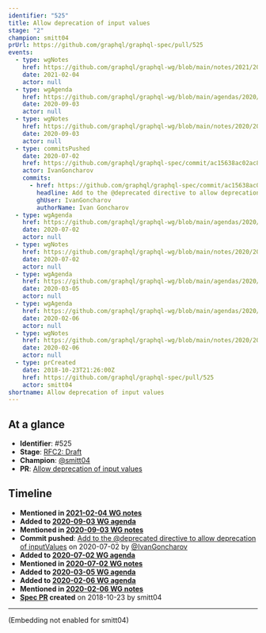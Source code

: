 ```yaml
---
identifier: "525"
title: Allow deprecation of input values
stage: "2"
champion: smitt04
prUrl: https://github.com/graphql/graphql-spec/pull/525
events:
  - type: wgNotes
    href: https://github.com/graphql/graphql-wg/blob/main/notes/2021/2021-02-04.md
    date: 2021-02-04
    actor: null
  - type: wgAgenda
    href: https://github.com/graphql/graphql-wg/blob/main/agendas/2020/2020-09-03.md
    date: 2020-09-03
    actor: null
  - type: wgNotes
    href: https://github.com/graphql/graphql-wg/blob/main/notes/2020/2020-09-03.md
    date: 2020-09-03
    actor: null
  - type: commitsPushed
    date: 2020-07-02
    href: https://github.com/graphql/graphql-spec/commit/ac15638ac02ac88013d838785d907c24bbaeff6b
    actor: IvanGoncharov
    commits:
      - href: https://github.com/graphql/graphql-spec/commit/ac15638ac02ac88013d838785d907c24bbaeff6b
        headline: Add to the @deprecated directive to allow deprecation of inputValues
        ghUser: IvanGoncharov
        authorName: Ivan Goncharov
  - type: wgAgenda
    href: https://github.com/graphql/graphql-wg/blob/main/agendas/2020/2020-07-02.md
    date: 2020-07-02
    actor: null
  - type: wgNotes
    href: https://github.com/graphql/graphql-wg/blob/main/notes/2020/2020-07-02.md
    date: 2020-07-02
    actor: null
  - type: wgAgenda
    href: https://github.com/graphql/graphql-wg/blob/main/agendas/2020/2020-03-05.md
    date: 2020-03-05
    actor: null
  - type: wgAgenda
    href: https://github.com/graphql/graphql-wg/blob/main/agendas/2020/2020-02-06.md
    date: 2020-02-06
    actor: null
  - type: wgNotes
    href: https://github.com/graphql/graphql-wg/blob/main/notes/2020/2020-02-06.md
    date: 2020-02-06
    actor: null
  - type: prCreated
    date: 2018-10-23T21:26:00Z
    href: https://github.com/graphql/graphql-spec/pull/525
    actor: smitt04
shortname: Allow deprecation of input values
---
```


## At a glance

- **Identifier**: #525
- **Stage**: [RFC2: Draft](https://github.com/graphql/graphql-spec/blob/main/CONTRIBUTING.md#stage-2-draft)
- **Champion**: [@smitt04](https://github.com/smitt04)
- **PR**: [Allow deprecation of input values](https://github.com/graphql/graphql-spec/pull/525)

<!-- BEGIN_CUSTOM_TEXT -->



<!-- END_CUSTOM_TEXT -->

## Timeline

- **Mentioned in [2021-02-04 WG notes](https://github.com/graphql/graphql-wg/blob/main/notes/2021/2021-02-04.md)**
- **Added to [2020-09-03 WG agenda](https://github.com/graphql/graphql-wg/blob/main/agendas/2020/2020-09-03.md)**
- **Mentioned in [2020-09-03 WG notes](https://github.com/graphql/graphql-wg/blob/main/notes/2020/2020-09-03.md)**
- **Commit pushed**: [Add to the @deprecated directive to allow deprecation of inputValues](https://github.com/graphql/graphql-spec/commit/ac15638ac02ac88013d838785d907c24bbaeff6b) on 2020-07-02 by [@IvanGoncharov](https://github.com/IvanGoncharov)
- **Added to [2020-07-02 WG agenda](https://github.com/graphql/graphql-wg/blob/main/agendas/2020/2020-07-02.md)**
- **Mentioned in [2020-07-02 WG notes](https://github.com/graphql/graphql-wg/blob/main/notes/2020/2020-07-02.md)**
- **Added to [2020-03-05 WG agenda](https://github.com/graphql/graphql-wg/blob/main/agendas/2020/2020-03-05.md)**
- **Added to [2020-02-06 WG agenda](https://github.com/graphql/graphql-wg/blob/main/agendas/2020/2020-02-06.md)**
- **Mentioned in [2020-02-06 WG notes](https://github.com/graphql/graphql-wg/blob/main/notes/2020/2020-02-06.md)**
- **[Spec PR](https://github.com/graphql/graphql-spec/pull/525) created** on 2018-10-23 by smitt04

<!-- VERBATIM -->

---

(Embedding not enabled for smitt04)
